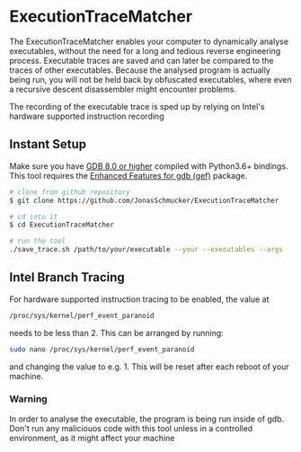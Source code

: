 # ExecutionTraceMatcher #

The ExecutionTraceMatcher enables your computer to dynamically analyse executables, without the need for a long and tedious reverse engineering process. Executable traces are saved and can later be compared to the traces of other executables. Because the analysed program is actually being run, you will not be held back by obfuscated executables, where even a recursive descent disassembler might encounter problems.

The recording of the executable trace is sped up by relying on Intel's hardware supported instruction recording

## Instant Setup ##

Make sure you have [GDB 8.0 or higher](https://www.gnu.org/s/gdb) compiled with Python3.6+ bindings.
This tool requires the [Enhanced Features for gdb (gef)](https://github.com/hugsy/gef) package.


```bash
# clone from github repository
$ git clone https://github.com/JonasSchmucker/ExecutionTraceMatcher

# cd into it
$ cd ExecutionTraceMatcher

# run the tool
./save_trace.sh /path/to/your/executable --your --executables --args
```

## Intel Branch Tracing ##

For hardware supported instruction tracing to be enabled, the value at 
```bash
/proc/sys/kernel/perf_event_paranoid
``` 
needs to be less than 2.
This can be arranged by running:

```bash
sudo nano /proc/sys/kernel/perf_event_paranoid
```
and changing the value to e.g. 1. This will be reset after each reboot of your machine.

### Warning ###

In order to analyse the executable, the program is being run inside of gdb. Don't run any maliciouos code with this tool unless in a controlled environment, as it might affect your machine